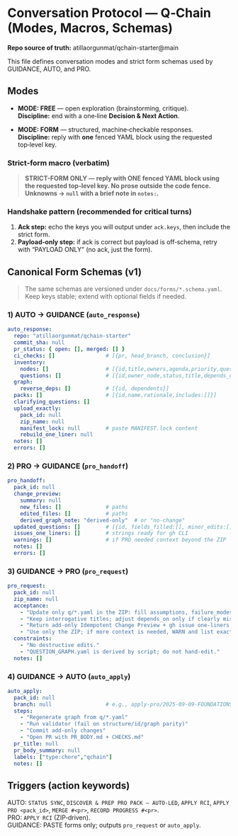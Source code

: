 # Conversation Protocol — Q‑Chain (Modes, Macros, Schemas)

**Repo source of truth:** atillaorgunmat/qchain-starter@main

This file defines conversation modes and strict form schemas used by GUIDANCE, AUTO, and PRO.

## Modes

- **MODE: FREE** — open exploration (brainstorming, critique).  
  **Discipline:** end with a one‑line **Decision & Next Action**.

- **MODE: FORM** — structured, machine‑checkable responses.  
  **Discipline:** reply with **one** fenced YAML block using the requested top‑level key.

### Strict‑form macro (verbatim)

> **STRICT-FORM ONLY — reply with ONE fenced YAML block using the requested top‑level key. No prose outside the code fence. Unknowns → `null` with a brief note in `notes:`.**

### Handshake pattern (recommended for critical turns)

1. **Ack step:** echo the keys you will output under `ack.keys`, then include the strict form.  
2. **Payload‑only step:** if ack is correct but payload is off‑schema, retry with “PAYLOAD ONLY” (no ack, just the form).

## Canonical Form Schemas (v1)
> The same schemas are versioned under `docs/forms/*.schema.yaml`. Keep keys stable; extend with optional fields if needed.

### 1) AUTO → GUIDANCE (`auto_response`)

```yaml
auto_response:
  repo: "atillaorgunmat/qchain-starter"
  commit_sha: null
  pr_status: { open: [], merged: [] }
  ci_checks: []                # [{pr, head_branch, conclusion}]
  inventory:
    nodes: []                  # [{id,title,owners,agenda,priority,questions:[]}]
    questions: []              # [{id,owner_node,status,title,depends_on:[],missing_fields:[]}]
  graph:
    reverse_deps: []           # [{id, dependents}]
  packs: []                    # [{id,name,rationale,includes:[]}]
  clarifying_questions: []
  upload_exactly:
    pack_id: null
    zip_name: null
    manifest_lock: null        # paste MANIFEST.lock content
    rebuild_one_liner: null
  notes: []
  errors: []
```

### 2) PRO → GUIDANCE (`pro_handoff`)

```yaml
pro_handoff:
  pack_id: null
  change_preview:
    summary: null
    new_files: []              # paths
    edited_files: []           # paths
    derived_graph_note: "derived-only"  # or "no-change"
  updated_questions: []        # [{id, fields_filled:[], minor_edits:[]}]
  issues_one_liners: []        # strings ready for gh CLI
  warnings: []                 # if PRO needed context beyond the ZIP
  notes: []
  errors: []
```

### 3) GUIDANCE → PRO (`pro_request`)

```yaml
pro_request:
  pack_id: null
  zip_name: null
  acceptance:
    - "Update only q/*.yaml in the ZIP: fill assumptions, failure_modes, acceptance, doc_refs."
    - "Keep interrogative titles; adjust depends_on only if clearly missing."
    - "Return add-only Idempotent Change Preview + gh issue one-liners (type:question, agenda:*, priority:*, q:<ID>)."
    - "Use only the ZIP; if more context is needed, WARN and list exact files/sections for next cycle."
  constraints:
    - "No destructive edits."
    - "QUESTION_GRAPH.yaml is derived by script; do not hand-edit."
  notes: []
```

### 4) GUIDANCE → AUTO (`auto_apply`)

```yaml
auto_apply:
  pack_id: null
  branch: null                 # e.g., apply-pro/2025-09-09-FOUNDATIONS
  steps:
    - "Regenerate graph from q/*.yaml"
    - "Run validator (fail on structure/id/graph parity)"
    - "Commit add-only changes"
    - "Open PR with PR_BODY.md + CHECKS.md"
  pr_title: null
  pr_body_summary: null
  labels: ["type:chore","qchain"]
  notes: []
```

## Triggers (action keywords)

AUTO: `STATUS SYNC`, `DISCOVER & PREP PRO PACK — AUTO-LED`, `APPLY RCI`, `APPLY PRO <pack_id>`, `MERGE #<pr>`, `RECORD PROGRESS #<pr>`.  
PRO: `APPLY RCI` (ZIP‑driven).  
GUIDANCE: PASTE forms only; outputs `pro_request` or `auto_apply`.
